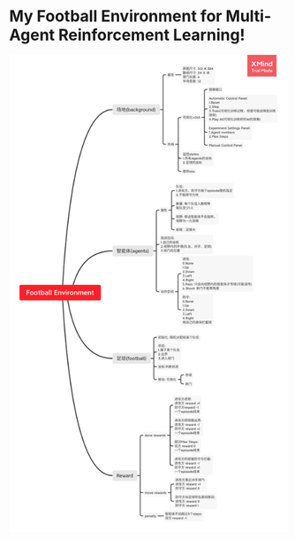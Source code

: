 # My Football Environment for Multi-Agent Reinforcement Learning!

![Getting Started](./mindmap.png)